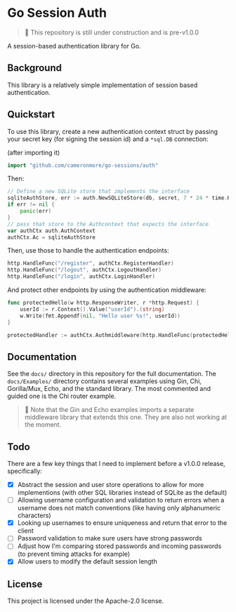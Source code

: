 # Go Session Auth

> 🚧 This repository is still under construction and is pre-v1.0.0

A session-based authentication library for Go.

## Background

This library is a relatively simple implementation of session based authentication.

## Quickstart

To use this library, create a new authentication context struct by passing your secret key (for signing the session id) and a `*sql.DB` connection:

(after importing it)
```go
import "github.com/cameronmore/go-sessions/auth"
```
Then:
```go
// Define a new SQLite store that implements the interface
sqliteAuthStore, err := auth.NewSQLiteStore(db, secret, 7 * 24 * time.Hour)
if err != nil {
	panic(err)
}
// pass that store to the Authcontext that expects the interface
var authCtx auth.AuthContext
authCtx.Ac = sqliteAuthStore
```

Then, use those to handle the authentication endpoints:

```go
http.HandleFunc("/register", authCtx.RegisterHandler)
http.HandleFunc("/logout", authCtx.LogoutHandler)
http.HandleFunc("/login", authCtx.LoginHandler)
```

And protect other endpoints by using the authentication middleware:

```go
func protectedHello(w http.ResponseWriter, r *http.Request) {
    userId := r.Context().Value("userId").(string)
	w.Write(fmt.Appendf(nil, "Hello user %s!", userId))
}

protectedHandler := authCtx.Authmiddleware(http.HandleFunc(protectedHello))
```

## Documentation

See the `docs/` directory in this repository for the full documentation. The `docs/Examples/` directory contains several examples using Gin, Chi, Gorilla/Mux, Echo, and the standard library. The most commented and guided one is the Chi router example.

> 🚧 Note that the Gin and Echo examples imports a separate middleware library that extends this one. They are also not working at the moment.

## Todo

There are a few key things that I need to implement before a v1.0.0 release, specifically:
- [x] Abstract the session and user store operations to allow for more implementions (with other SQL libraries instead of SQLite as the default)
- [ ]  Allowing username configuration and validation to return errors when a username does not match conventions (like having only alphanumeric characters)
- [x] Looking up usernames to ensure uniqueness and return that error to the client
- [ ] Password validation to make sure users have strong passwords
- [ ] Adjust how I'm comparing stored passwords and incoming passwords (to prevent timing attacks for example)
- [x] Allow users to modify the default session length

## License

This project is licensed under the Apache-2.0 license.
